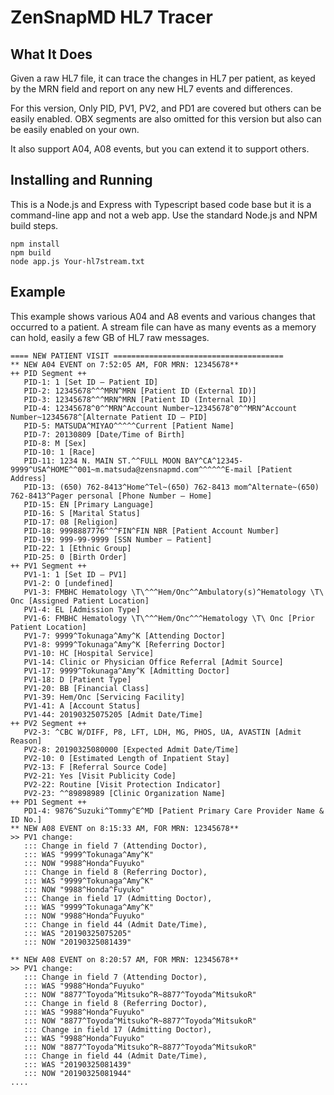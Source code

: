 # ZenSnapMD HL7 Tracer

## What It Does

Given a raw HL7 file, it can trace the changes in HL7 per patient, as keyed by the MRN field
and report on any new HL7 events and differences.

For this version, Only PID, PV1, PV2, and PD1 are covered but others can be easily enabled.
OBX segments are also omitted for this version but also can be easily enabled on your own.

It also support A04, A08 events, but you can extend it to support others.

## Installing and Running

This is a Node.js and Express with Typescript based code base but it is a command-line app and not a web app.
Use the standard Node.js and NPM build steps.

    npm install
    npm build
    node app.js Your-hl7stream.txt

## Example

This example shows various A04 and A8 events and various changes that occurred to a patient. A stream file
can have as many events as a memory can hold, easily a few GB of HL7 raw messages.

    ==== NEW PATIENT VISIT ======================================
    ** NEW A04 EVENT on 7:52:05 AM, FOR MRN: 12345678**
    ++ PID Segment ++
       PID-1: 1 [Set ID – Patient ID]
       PID-2: 12345678^^^MRN^MRN [Patient ID (External ID)]
       PID-3: 12345678^^^MRN^MRN [Patient ID (Internal ID)]
       PID-4: 12345678^0^^MRN^Account Number~12345678^0^^MRN^Account Number~12345678^[Alternate Patient ID – PID]
       PID-5: MATSUDA^MIYAO^^^^^Current [Patient Name]
       PID-7: 20130809 [Date/Time of Birth]
       PID-8: M [Sex]
       PID-10: 1 [Race]
       PID-11: 1234 N. MAIN ST.^^FULL MOON BAY^CA^12345-9999^USA^HOME^^001~m.matsuda@zensnapmd.com^^^^^^E-mail [Patient Address]
       PID-13: (650) 762-8413^Home^Tel~(650) 762-8413 mom^Alternate~(650) 762-8413^Pager personal [Phone Number – Home]
       PID-15: EN [Primary Language]
       PID-16: S [Marital Status]
       PID-17: 08 [Religion]
       PID-18: 9998887776^^^FIN^FIN NBR [Patient Account Number]
       PID-19: 999-99-9999 [SSN Number – Patient]
       PID-22: 1 [Ethnic Group]
       PID-25: 0 [Birth Order]
    ++ PV1 Segment ++
       PV1-1: 1 [Set ID – PV1]
       PV1-2: O [undefined]
       PV1-3: FMBHC Hematology \T\^^^Hem/Onc^^Ambulatory(s)^Hematology \T\ Onc [Assigned Patient Location]
       PV1-4: EL [Admission Type]
       PV1-6: FMBHC Hematology \T\^^^Hem/Onc^^^Hematology \T\ Onc [Prior Patient Location]
       PV1-7: 9999^Tokunaga^Amy^K [Attending Doctor]
       PV1-8: 9999^Tokunaga^Amy^K [Referring Doctor]
       PV1-10: HC [Hospital Service]
       PV1-14: Clinic or Physician Office Referral [Admit Source]
       PV1-17: 9999^Tokunaga^Amy^K [Admitting Doctor]
       PV1-18: D [Patient Type]
       PV1-20: BB [Financial Class]
       PV1-39: Hem/Onc [Servicing Facility]
       PV1-41: A [Account Status]
       PV1-44: 20190325075205 [Admit Date/Time]
    ++ PV2 Segment ++
       PV2-3: ^CBC W/DIFF, P8, LFT, LDH, MG, PHOS, UA, AVASTIN [Admit Reason]
       PV2-8: 20190325080000 [Expected Admit Date/Time]
       PV2-10: 0 [Estimated Length of Inpatient Stay]
       PV2-13: F [Referral Source Code]
       PV2-21: Yes [Visit Publicity Code]
       PV2-22: Routine [Visit Protection Indicator]
       PV2-23: ^^89898989 [Clinic Organization Name]
    ++ PD1 Segment ++
       PD1-4: 9876^Suzuki^Tommy^E^MD [Patient Primary Care Provider Name & ID No.]
    ** NEW A08 EVENT on 8:15:33 AM, FOR MRN: 12345678**
    >> PV1 change:
       ::: Change in field 7 (Attending Doctor),
       ::: WAS "9999^Tokunaga^Amy^K"
       ::: NOW "9988^Honda^Fuyuko"
       ::: Change in field 8 (Referring Doctor),
       ::: WAS "9999^Tokunaga^Amy^K"
       ::: NOW "9988^Honda^Fuyuko"
       ::: Change in field 17 (Admitting Doctor),
       ::: WAS "9999^Tokunaga^Amy^K"
       ::: NOW "9988^Honda^Fuyuko"
       ::: Change in field 44 (Admit Date/Time),
       ::: WAS "20190325075205"
       ::: NOW "20190325081439"
    
    ** NEW A08 EVENT on 8:20:57 AM, FOR MRN: 12345678**
    >> PV1 change:
       ::: Change in field 7 (Attending Doctor),
       ::: WAS "9988^Honda^Fuyuko"
       ::: NOW "8877^Toyoda^Mitsuko^R~8877^Toyoda^MitsukoR"
       ::: Change in field 8 (Referring Doctor),
       ::: WAS "9988^Honda^Fuyuko"
       ::: NOW "8877^Toyoda^Mitsuko^R~8877^Toyoda^MitsukoR"
       ::: Change in field 17 (Admitting Doctor),
       ::: WAS "9988^Honda^Fuyuko"
       ::: NOW "8877^Toyoda^Mitsuko^R~8877^Toyoda^MitsukoR"
       ::: Change in field 44 (Admit Date/Time),
       ::: WAS "20190325081439"
       ::: NOW "20190325081944"
    ....
